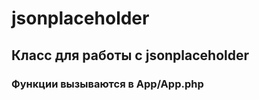 # jsonplaceholder
<h2>Класс для работы с jsonplaceholder</h2>
<h3>Функции вызываются в App/App.php</h3>